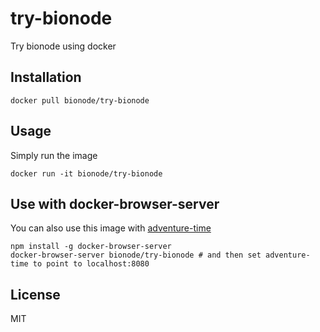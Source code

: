# try-bionode

Try bionode using docker

## Installation

```
docker pull bionode/try-bionode
```

## Usage

Simply run the image

```
docker run -it bionode/try-bionode
```

## Use with docker-browser-server

You can also use this image with [adventure-time](https://github.com/maxogden/adventure-time)

```
npm install -g docker-browser-server
docker-browser-server bionode/try-bionode # and then set adventure-time to point to localhost:8080
```

## License

MIT
